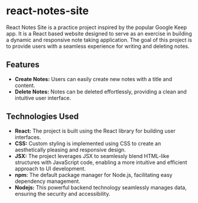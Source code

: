 # react-notes-site
React Notes Site is a practice project inspired by the popular Google Keep app. It is a React based website designed to serve as an exercise in building a dynamic and responsive note taking application. The goal of this project is to provide users with a seamless experience for writing and deleting notes.

## Features
- **Create Notes:** Users can easily create new notes with a title and content.
- **Delete Notes:** Notes can be deleted effortlessly, providing a clean and intuitive user interface.

## Technologies Used
- **React:** The project is built using the React library for building user interfaces.
- **CSS:** Custom styling is implemented using CSS to create an aesthetically pleasing and responsive design.
- **JSX:** The project leverages JSX to seamlessly blend HTML-like structures with JavaScript code, enabling a more intuitive and efficient approach to UI development.
- **npm:** The default package manager for Node.js, facilitating easy dependency management.
- **Nodejs:** This powerful backend technology seamlessly manages data, ensuring the security and accessibility.
